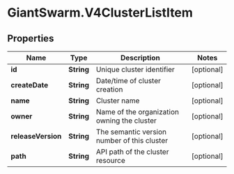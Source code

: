 # GiantSwarm.V4ClusterListItem

## Properties
Name | Type | Description | Notes
------------ | ------------- | ------------- | -------------
**id** | **String** | Unique cluster identifier | [optional] 
**createDate** | **String** | Date/time of cluster creation | [optional] 
**name** | **String** | Cluster name | [optional] 
**owner** | **String** | Name of the organization owning the cluster | [optional] 
**releaseVersion** | **String** | The semantic version number of this cluster | [optional] 
**path** | **String** | API path of the cluster resource | [optional] 


